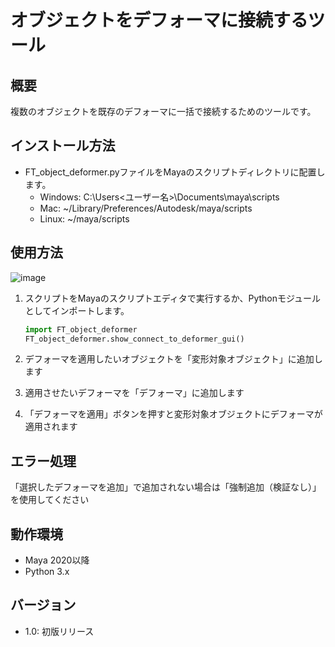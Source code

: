 # オブジェクトをデフォーマに接続するツール

## 概要
複数のオブジェクトを既存のデフォーマに一括で接続するためのツールです。

## インストール方法
 - FT_object_deformer.pyファイルをMayaのスクリプトディレクトリに配置します。
    - Windows: C:\Users\<ユーザー名>\Documents\maya\scripts
    - Mac: ~/Library/Preferences/Autodesk/maya/scripts
    - Linux: ~/maya/scripts

## 使用方法
![image](images/sample.gif)

1. スクリプトをMayaのスクリプトエディタで実行するか、Pythonモジュールとしてインポートします。

    ```python
    import FT_object_deformer
    FT_object_deformer.show_connect_to_deformer_gui()
    ```

2. デフォーマを適用したいオブジェクトを「変形対象オブジェクト」に追加します
3. 適用させたいデフォーマを「デフォーマ」に追加します
4. 「デフォーマを適用」ボタンを押すと変形対象オブジェクトにデフォーマが適用されます

## エラー処理
「選択したデフォーマを追加」で追加されない場合は「強制追加（検証なし）」を使用してください

## 動作環境
- Maya 2020以降
- Python 3.x

## バージョン
- 1.0: 初版リリース